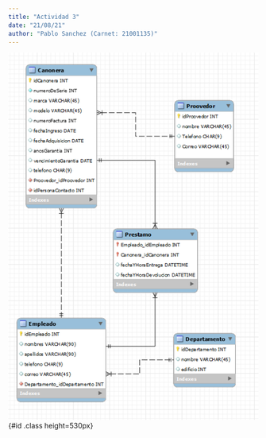 ```yaml
---
title: "Actividad 3"
date: "21/08/21"
author: "Pablo Sanchez (Carnet: 21001135)"
---
```


![](./imagenes/actividad3.png){#id .class height=530px}
